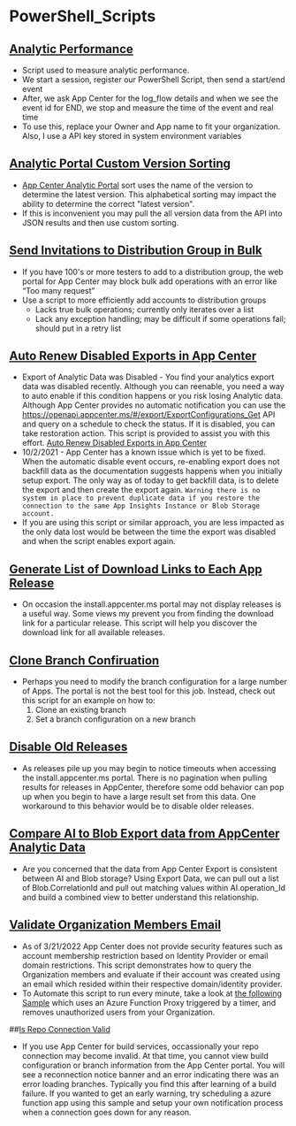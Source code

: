 # PowerShell_Scripts

## [Analytic Performance](/AnalyticPerformance.ps1)
* Script used to measure analytic performance. 
* We start a session, register our PowerShell Script, then send a start/end event
* After, we ask App Center for the log_flow details and when we see the event id for END, we stop and measure the time of the event and real time
* To use this, replace your Owner and App name to fit your organization. Also, I use a API key stored in system environment variables

## [Analytic Portal Custom Version Sorting](/AnalyticPortalCustomVersionSorting.ps1)
* [App Center Analytic Portal](https://docs.microsoft.com/en-us/appcenter/analytics/overview#active-users-per-version) sort uses the name of the version to determine the latest version. This alphabetical sorting may impact
the ability to determine the correct "latest version". 
*  If this is inconvenient you may pull the all version data from the API into JSON results and then use custom sorting.

## [Send Invitations to Distribution Group in Bulk](/BulkEmailSubscription.ps1)
* If you have 100's or more testers to add to a distribution group, the web portal for App Center may block bulk add operations with an error like “Too many request”
* Use a script to more efficiently add accounts to distribution groups
    * Lacks true bulk operations; currently only iterates over a list
    * Lack any exception handling; may be difficult if some operations fail; should put in a retry list

## [Auto Renew Disabled Exports in App Center](/ExportConfigNotification.ps1)
* Export of Analytic Data was Disabled - You find your analytics export data was disabled recently. Although you can reenable, you need a way to auto enable if this condition happens or you risk losing Analytic data. Although App Center provides no automatic notification you can use the https://openapi.appcenter.ms/#/export/ExportConfigurations_Get API and query on a schedule to check the status. If it is disabled, you can take restoration action. This script is provided to assist you with this effort. [Auto Renew Disabled Exports in App Center](/ExportConfigNotification.ps1)
* 10/2/2021 - App Center has a known issue which is yet to be fixed. When the automatic disable event occurs, re-enabling export does not backfill data as the documentation suggests happens when you initially setup export. The only way as of today to get backfill data, is to delete the export and then create the export again. ``` Warning there is no system in place to prevent duplicate data if you restore the connection to the same App Insights Instance or Blob Storage account. ``` 
* If you are using this script or similar approach, you are less impacted as the only data lost would be between the time the export was disabled and when the script enables export again. 

## [Generate List of Download Links to Each App Release](/GetAllReleaseDownloadLinks.ps1)
* On occasion the install.appcenter.ms portal may not display releases is a useful way. Some views my prevent you from finding the download link for a particular release. This script will help you discover the download link for all available releases.

## [Clone Branch Confiruation](/CloneBranchBuildConfig.ps1)
* Perhaps you need to modify the branch configuration for a large number of Apps. The portal is not the best tool for this job. Instead, check out this script for an example on how to:
    1. Clone an existing branch
    2. Set a branch configuration on a new branch

## [Disable Old Releases](/DisableOldReleases.ps1)
* As releases pile up you may begin to notice timeouts when accessing the install.appcenter.ms portal. There is no pagination when pulling results for releases in AppCenter, therefore some odd behavior can pop up when you begin to have a large result set from this data. One workaround to this behavior would be to disable older releases. 

## [Compare AI to Blob Export data from AppCenter Analytic Data](/Match_Blob_AI_Export_From_AppCenter_Analytics.ps1)
* Are you concerned that the data from App Center Export is consistent between AI and Blob storage? Using Export Data, we can pull out a list of Blob.CorrelationId and pull out matching values within AI.operation_Id and build a combined view to better understand this relationship.

## [Validate Organization Members Email](/Membership_Security.ps1)
* As of 3/21/2022 App Center does not provide security features such as account membership restriction based on Identity Provider or email domain restrictions. This script demonstrates how to query the Organization members and evaluate if their account was created using an email which resided within their respective domain/identity provider.
* To Automate this script to run every minute, take a look at [the following Sample](/AzureFunctions/RemoveUnauthorizedUsers/readme.md) which uses an Azure Function Proxy triggered by a timer, and removes unauthorized users from your Organization.

##[Is Repo Connection Valid](/IsRepoConnectionValid.ps1)
* If you use App Center for build services, occassionally your repo connection may become invalid. At that time, you cannot view build configuration or branch information from the App Center portal. You will see a reconnection notice banner and an error indicating there was an error loading branches. Typically you find this after learning of a build failure. If you wanted to get an early warning, try scheduling a azure function app using this sample and setup your own notification process when a connection goes down for any reason.